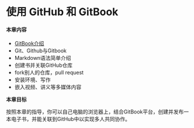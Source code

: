 # 使用 GitHub 和 GitBook



#### 本章内容

* [GitBook介绍](yi-gitbook-jie-shao.md)
* Git、Github与Gitbook
* Markdown语法简单介绍
* 创建书并关联GitHub仓库
* fork别人的仓库，pull request
* 安装环境、写作
* 嵌入视频、讲义等多媒体内容

**本章目标**

按照本章的指导，你可以自己电脑的浏览器上，结合GitBook平台，创建并发布一本电子书，并能关联到GitHub中以实现多人共同协作。
